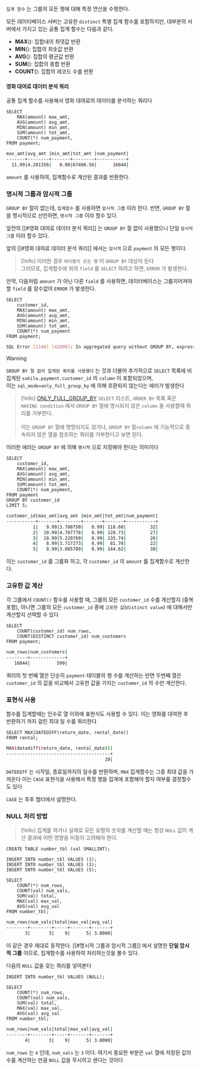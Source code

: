 `집계 함수` 는 그룹의 모든 행에 대해 특정 연산을 수행한다.

모든 데이터베이스 서버는 고유한 `distinct` 특별 집계 함수를 포함하지만, 대부분의 서버에서 가지고 있는 공통 집계 함수는 다음과 같다.

- **MAX**(): 집합내의 최댓값 반환
- **MIN**(): 집합의 최솟값 반환
- **AVG**(): 집합의 평균값 반환
- **SUM**(): 집합의 총합 반환
- **COUNT**(): 집합의 레코드 수를 반환

#### 영화 대여료 데이터 분석 쿼리

공통 집계 함수를 사용해서 영화 대여료의 데이터를 분석하는 쿼리다

```mysql
SELECT 
	MAX(amount) max_amt,
	AVG(amount) avg_amt,
	MIN(amount) min_amt,
	SUM(amount) tot_amt,
	COUNT(*) num_payment,
FROM payment;
```

```sh
max_amt|avg_amt |min_amt|tot_amt |num_payment|
-------+--------+-------+--------+-----------+
  11.99|4.201356|   0.00|67406.56|      16044|
```

`amount` 를 사용하여, 집계함수로 계산된 결과를 반환한다.

### 명시적 그룹과 암시적 그룹

`GROUP BY` 절이 없는데, `집계함수` 를 사용하면 `암시적 그룹` 이라 한다.
반면, `GROUP BY` 절을 명시적으로 선언하면, `명시적 그룹` 이라 할수 있다.

앞전의 [[#영화 대여료 데이터 분석 쿼리]] 는 `GROUP BY` 절 없이 사용했으니 단일 `암시적 그룹` 이라 할수 있다.

앞의 [[#영화 대여료 데이터 분석 쿼리]] 에서는 `암시적` 으로 `payment` 의 모든 행이다.

> [!info] 이러한 경우 `테이블의 모든 행` 이 `GROUP BY` 대상이 된다<br>그러므로, 집계함수에 외의 `field` 를 `SELECT` 하려고 하면, `ERROR` 가 발생한다.

만약, 다음처럼 `amount` 가 아닌 다른 `field` 를 사용하면, 데이터베이스는 그룹지어져야할 `field` 를 알수없어 `ERROR` 가 발생한다.

```mysql
SELECT 
	customer_id,
	MAX(amount) max_amt,
	AVG(amount) avg_amt,
	MIN(amount) min_amt,
	SUM(amount) tot_amt,
	COUNT(*) num_payment
FROM payment;
```

```sh
SQL Error [1140] [42000]: In aggregated query without GROUP BY, expression #1 of SELECT list contains nonaggregated column 'sakila.payment.customer_id'; this is incompatible with sql_mode=only_full_group_by
```

>[!warning] 
>`GROUP BY 절 없이 집계된 쿼리를 사용했다` 는 것과 더불어 추가적으로  `SELECT` 목록에 비집계된 `sakila.payment.customer_id` 의 `column` 이 포함되었으며,<br> 
>이는 `sql_mode=only_full_group_by` 에 의해 호환되지 않는다는 에러가 발생한다 

>[!info] [ONLY_FULL_GROUP_BY](https://dev.mysql.com/doc/refman/8.4/en/sql-mode.html#sqlmode_only_full_group_by)
 `SELECT` 리스트, `ORDER BY` 목록 혹은 `HAVING condition` 에서 `GROUP BY` 절에 명시되지 않은 `column` 을 사용할때 쿼리를 거부한다.<br><br> 이는 `GROUP BY` 절에 명명되지도 않거나, `GROUP BY` 절`column` 에 기능적으로 종속되지 않은 열을 참조하는 쿼리를 거부한다고 보면 된다. 

이러한 에러는 `GROUP BY` 에 의해 `명시적` 으로 지정해야 한다는 의미이다

```mysql
SELECT 
	customer_id,
	MAX(amount) max_amt,
	AVG(amount) avg_amt,
	MIN(amount) min_amt,
	SUM(amount) tot_amt,
	COUNT(*) num_payment,
FROM payment
GROUP BY customer_id
LIMIT 5;
```

```sh
customer_id|max_amt|avg_amt |min_amt|tot_amt|num_payment|
-----------+-------+--------+-------+-------+-----------+
          1|   9.99|3.708750|   0.99| 118.68|         32|
          2|  10.99|4.767778|   0.99| 128.73|         27|
          3|  10.99|5.220769|   0.99| 135.74|         26|
          4|   8.99|3.717273|   0.99|  81.78|         22|
          5|   9.99|3.805789|   0.99| 144.62|         38|
```

이는 `customer_id` 를 그룹화 하고, 각 `customer_id` 의  `amount` 를 집계함수로 계산한다.

### 고유한 값 계산

각 그룹에서 `COUNT()` 함수를 사용할 때, 그룹의 모든 `customer_id` 수를 계산할지 (중복포함),
아니면 그룹의 모든 `customer_id` 중에 `고유한 값`(`distinct value`) 에 대해서만 계산할지 선택할 수 있다

```mysql
SELECT 
	COUNT(customer_id) num_rows,
	COUNT(DISTINCT customer_id) num_customers	
FROM payment;
```

```sh
num_rows|num_customers|
--------+-------------+
   16044|          599|
```

쿼리의 첫 번째 열은 단순히 `payment` 테이블의 행 수를 계산하는 반면 두번째 열은 `customer_id` 의 값을 비교해서 고유한 값을 가지는 `customer_id` 의 수만 계산한다.

### 표현식 사용

함수를 집계할때는 인수로 열 이외에 표현식도 사용할 수 있다.
이는 영화를 대여한 후 반환하기 까지 걸린 최대 일 수를 쿼리한다

```mysql
SELECT MAX(DATEDIFF(return_date, rental_date))
FROM rental;
```

```sh
MAX(datediff(return_date, rental_date))|
---------------------------------------+
                                     10|
```

`DATEDIFF` 는 시작일, 종료일까지의 일수를 반환하며, `MAX` 집계함수는 그중 최대 값을 가져온다
이는 `CASE` 표현식을 사용해서 특정 행을 집계에 포함해야 할지 여부를 결정할수도 있다

`CASE` 는 추후 챕터에서 설명한다.

### NULL 처리 방법

>[!info] 집계를 하거나 실제로 모든 유형의 숫자를 계산할 때는 항상 `NULL` 값이 계산 결과에 어떤 영향을 미칠지 고려해야 한다.

```mysql
CREATE TABLE number_tbl (val SMALLINT);

INSERT INTO number_tbl VALUES (1);
INSERT INTO number_tbl VALUES (3);
INSERT INTO number_tbl VALUES (5);

SELECT 
	COUNT(*) num_rows,
	COUNT(val) num_vals,
	SUM(val) total,
	MAX(val) max_val,
	AVG(val) avg_val
FROM number_tbl;
```

```sh
num_rows|num_vals|total|max_val|avg_val|
--------+--------+-----+-------+-------+
       3|       3|    9|      5| 3.0000|
```

이 같은 경우 제대로 동작한다.
 [[#명시적 그룹과 암시적 그룹]]  에서 설명한 **단일 암시적 그룹** 이므로, 집계함수를 사용하여 처리하는것을 볼수 있다.

다음의 `NULL` 값을 갖는 쿼리를 넣어본다

```mysql
INSERT INTO number_tbl VALUES (NULL);

SELECT 
	COUNT(*) num_rows,
	COUNT(val) num_vals,
	SUM(val) total,
	MAX(val) max_val,
	AVG(val) avg_val
FROM number_tbl;
```

```sh
num_rows|num_vals|total|max_val|avg_val|
--------+--------+-----+-------+-------+
       4|       3|    9|      5| 3.0000|
```

`num_rows` 는 `4` 인데, `num_vals` 는 `3` 이다.
여기서 중요한 부분은 `val` 열에 저장된 값의 수를 계산하는 만큼 `NULL` 값을 무시하고 센다는 것이다
